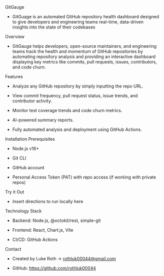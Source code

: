 GitGauge
- GitGuage is an automated GitHub repository health dashboard designed to give developers and engineering teams real-time, data-driven insights into the state of their codebases

Overview
- GitGauge helps developers, open-source maintainers, and engineering teams track the health and momentum of GitHub repositories by automating repository analysis and providing an interactive dashboard displaying key metrics like commits, pull requests, issues, contributors, and code churn.

Features
- Analyze any GitHub repository by simply inputting the repo URL.

- View commit frequency, pull request status, issue trends, and contributor activity.

- Monitor test coverage trends and code churn metrics.

- AI-powered summary reports.

- Fully automated analysis and deployment using GitHub Actions.

Installation Prerequisites
- Node.js v16+

- Git CLI

- GitHub account

- Personal Access Token (PAT) with repo access (if working with private repos)

Try it Out
- Insert directions to run locally here

Technology Stack
- Backend: Node.js, @octokit/rest, simple-git

- Frontend: React, Chart.js, Vite

- CI/CD: GitHub Actions

Contact
- Created by Luke Roth -> rothluk00044@gmail.com

- GitHub: https://github.com/rothluk00044
